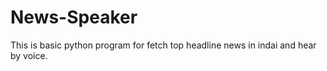 # News-Speaker
This is basic python program for fetch top headline news in indai and hear by voice.
